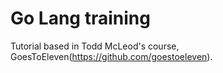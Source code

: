 Go Lang training
===============

Tutorial based in Todd McLeod's course, GoesToEleven(https://github.com/goestoeleven).
